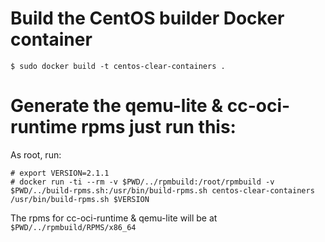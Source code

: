 # Build the CentOS builder Docker container 
`$ sudo docker build -t centos-clear-containers .`

# Generate the qemu-lite & cc-oci-runtime rpms just run this:
As root, run:

```
# export VERSION=2.1.1
# docker run -ti --rm -v $PWD/../rpmbuild:/root/rpmbuild -v $PWD/../build-rpms.sh:/usr/bin/build-rpms.sh centos-clear-containers /usr/bin/build-rpms.sh $VERSION
```
The rpms for cc-oci-runtime & qemu-lite will be at `$PWD/../rpmbuild/RPMS/x86_64`
